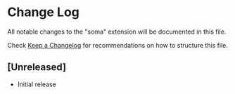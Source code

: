 # Change Log

All notable changes to the "soma" extension will be documented in this file.

Check [Keep a Changelog](http://keepachangelog.com/) for recommendations on how to structure this file.

## [Unreleased]

- Initial release